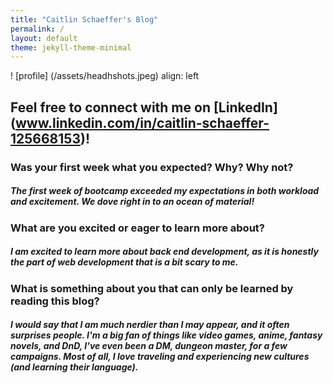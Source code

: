 ```yaml
---
title: "Caitlin Schaeffer's Blog"
permalink: /
layout: default
theme: jekyll-theme-minimal
---
```

! [profile] (/assets/headhshots.jpeg) align: left
## Feel free to connect with me on [LinkedIn] (www.linkedin.com/in/caitlin-schaeffer-125668153)!
### Was your first week what you expected? Why? Why not?
##### The first week of bootcamp exceeded my expectations in both workload and excitement. We dove right in to an ocean of material! 
### What are you excited or eager to learn more about?
##### I am excited to learn more about back end development, as it is honestly the part of web development that is a bit scary to me. 
### What is something about you that can only be learned by reading this blog?
##### I would say that I am much nerdier than I may appear, and it often surprises people. I'm a big fan of things like video games, anime, fantasy novels, and DnD, I've even been a DM, *dungeon master*, for a few campaigns. Most of all, I love traveling and experiencing new cultures (and learning their language). 

